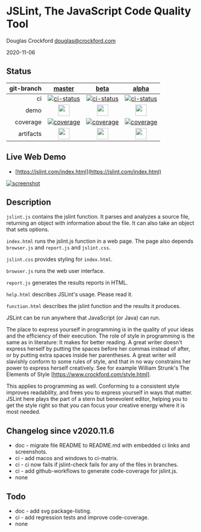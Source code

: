 # JSLint, The JavaScript Code Quality Tool

Douglas Crockford
douglas@crockford.com

2020-11-06

## Status
| git-branch | [master](https://github.com/kaizhu256/JSLint/tree/master) | [beta](https://github.com/kaizhu256/JSLint/tree/beta) | [alpha](https://github.com/kaizhu256/JSLint/tree/alpha)|
|--:|:--:|:--:|:--:|
| ci | [![ci-status](https://github.com/kaizhu256/JSLint/actions/workflows/node.js.yml/badge.svg?branch=master)](https://github.com/kaizhu256/JSLint/actions?query=branch%3Amaster) | [![ci-status](https://github.com/kaizhu256/JSLint/actions/workflows/node.js.yml/badge.svg?branch=beta)](https://github.com/kaizhu256/JSLint/actions?query=branch%3Abeta) | [![ci-status](https://github.com/kaizhu256/JSLint/actions/workflows/node.js.yml/badge.svg?branch=alpha)](https://github.com/kaizhu256/JSLint/actions?query=branch%3Aalpha)|
| demo | [<img src="https://kaizhu256.github.io/JSLint/icon-window-maximize-regular.svg" height="30">](https://kaizhu256.github.io/JSLint/branch.master/index.html) | [<img src="https://kaizhu256.github.io/JSLint/icon-window-maximize-regular.svg" height="30">](https://kaizhu256.github.io/JSLint/branch.beta/index.html) | [<img src="https://kaizhu256.github.io/JSLint/icon-window-maximize-regular.svg" height="30">](https://kaizhu256.github.io/JSLint/branch.alpha/index.html)|
| coverage | [![coverage](https://kaizhu256.github.io/JSLint/branch.master/.build/coverage/coverage-badge.svg)](https://kaizhu256.github.io/JSLint/branch.master/.build/coverage/index.html) | [![coverage](https://kaizhu256.github.io/JSLint/branch.beta/.build/coverage/coverage-badge.svg)](https://kaizhu256.github.io/JSLint/branch.beta/.build/coverage/index.html) | [![coverage](https://kaizhu256.github.io/JSLint/branch.alpha/.build/coverage/coverage-badge.svg)](https://kaizhu256.github.io/JSLint/branch.alpha/.build/coverage/index.html)|
| artifacts | [<img src="https://kaizhu256.github.io/JSLint/icon-folder-open-solid.svg" height="30">](https://github.com/kaizhu256/JSLint/tree/gh-pages/branch.master/.build) | [<img src="https://kaizhu256.github.io/JSLint/icon-folder-open-solid.svg" height="30">](https://github.com/kaizhu256/JSLint/tree/gh-pages/branch.beta/.build) | [<img src="https://kaizhu256.github.io/JSLint/icon-folder-open-solid.svg" height="30">](https://github.com/kaizhu256/JSLint/tree/gh-pages/branch.alpha/.build)|

## Live Web Demo
- [https://jslint.com/index.html](https://jslint.com/index.html)

[![screenshot](https://kaizhu256.github.io/JSLint/branch.alpha/.build/screenshot.browser.%252Fjslint.com%252Findex.html.png)](https://jslint.com/index.html)

## Description
`jslint.js` contains the jslint function. It parses and analyzes a source file,
returning an object with information about the file. It can also take an object
that sets options.

`index.html` runs the jslint.js function in a web page. The page also depends
`browser.js` and `report.js` and `jslint.css`.

`jslint.css` provides styling for `index.html`.

`browser.js` runs the web user interface.

`report.js` generates the results reports in HTML.

`help.html` describes JSLint's usage. Please read it.

`function.html` describes the jslint function and the results it produces.

JSLint can be run anywhere that JavaScript (or Java) can run.

The place to express yourself in programming is in the quality of your ideas and
the efficiency of their execution. The role of style in programming is the same
as in literature: It makes for better reading. A great writer doesn't express
herself by putting the spaces before her commas instead of after, or by putting
extra spaces inside her parentheses. A great writer will slavishly conform to
some rules of style, and that in no way constrains her power to express herself
creatively. See for example William Strunk's The Elements of Style
[https://www.crockford.com/style.html].

This applies to programming as well. Conforming to a consistent style improves
readability, and frees you to express yourself in ways that matter. JSLint here
plays the part of a stern but benevolent editor, helping you to get the style
right so that you can focus your creative energy where it is most needed.

## Changelog since v2020.11.6
- doc - migrate file README to README.md with embedded ci links and screenshots.
- ci - add macos and windows to ci-matrix.
- ci - ci now fails if jslint-check fails for any of the files in branches.
- ci - add github-workflows to generate code-coverage for jslint.js.
- none

## Todo
- doc - add svg package-listing.
- ci - add regression tests and improve code-coverage.
- none
